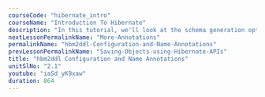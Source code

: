 ```yaml
---
courseCode: "hibernate_intro"
courseName: "Introduction To Hibernate"
description: "In this tutorial, we'll look at the schema generation options in Hibernate. We'll also learn some annotations to change the default name generated by Hibernate for entities."
nextLessonPermalinkName: "More-Annotations"
permalinkName: "hbm2ddl-Configuration-and-Name-Annotations"
prevLessonPermalinkName: "Saving-Objects-using-Hibernate-APIs"
title: "hbm2ddl Configuration and Name Annotations"
unitSlNo: "2.1"
youtube: "iaSd_yK9xaw"
duration: 864
---
```

